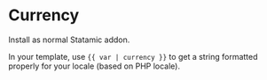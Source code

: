 # Currency

Install as normal Statamic addon.

In your template, use `{{ var | currency }}` to get a string formatted properly for your locale (based on PHP locale).
